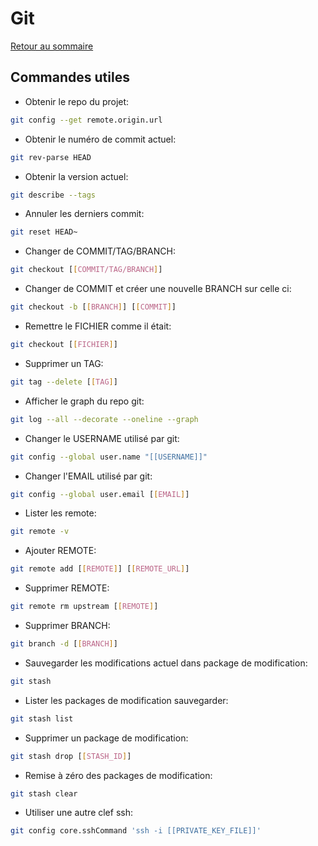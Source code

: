 # Git

[Retour au sommaire](docs/index)

## Commandes utiles
- Obtenir le repo du projet:
```bash
git config --get remote.origin.url
```
- Obtenir le numéro de commit actuel:
```bash
git rev-parse HEAD
```
- Obtenir la version actuel:
```bash
git describe --tags
```
- Annuler les derniers commit:
```bash
git reset HEAD~
```
- Changer de COMMIT/TAG/BRANCH:
```bash
git checkout [[COMMIT/TAG/BRANCH]]
```
- Changer de COMMIT et créer une nouvelle BRANCH sur celle ci:
```bash
git checkout -b [[BRANCH]] [[COMMIT]]
```
- Remettre le FICHIER comme il était:
```bash
git checkout [[FICHIER]]
```
- Supprimer un TAG:
```bash
git tag --delete [[TAG]]
```
- Afficher le graph du repo git:
```bash
git log --all --decorate --oneline --graph
```
- Changer le USERNAME utilisé par git:
```bash
git config --global user.name "[[USERNAME]]"
```
- Changer l'EMAIL utilisé par git:
```bash
git config --global user.email [[EMAIL]]
```
- Lister les remote:
```bash
git remote -v
```
- Ajouter REMOTE:
```bash
git remote add [[REMOTE]] [[REMOTE_URL]]
```
- Supprimer REMOTE:
```bash
git remote rm upstream [[REMOTE]]
```
- Supprimer BRANCH:
```bash
git branch -d [[BRANCH]]
```
- Sauvegarder les modifications actuel dans package de modification:
```bash
git stash
```
- Lister les packages de modification sauvegarder:
```bash
git stash list
```
- Supprimer un package de modification:
```bash
git stash drop [[STASH_ID]]
```
- Remise à zéro des packages de modification:
```bash
git stash clear
```
- Utiliser une autre clef ssh:
```bash
git config core.sshCommand 'ssh -i [[PRIVATE_KEY_FILE]]'
```
